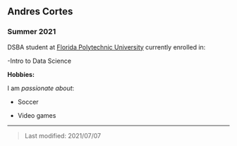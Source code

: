 ## Andres Cortes

### Summer 2021 

DSBA student at [Florida Polytechnic University](https://www.floridapoly.edu) currently enrolled in: 

-Intro to Data Science

**Hobbies:**

I am _passionate about_: 

- Soccer

- Video games

***

> Last modified: 2021/07/07